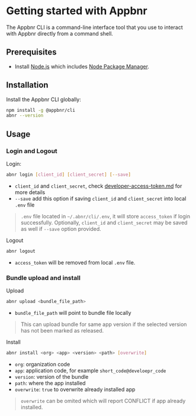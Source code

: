 # Getting started with Appbnr
  
The Appbnr CLI is a command-line interface tool that you use to interact with Appbnr directly from a command shell.
  
## Prerequisites

* Install [Node.js](https://nodejs.org) which includes [Node Package Manager](https://www.npmjs.com/get-npm).

## Installation

Install the Appbnr CLI globally:

```bash
npm install -g @appbnr/cli
abnr --version
```

## Usage

### Login and Logout
Login:
```bash
abnr login [client_id] [client_secret] [--save]
```

* `client_id` and `client_secret`, check [developer-access-token.md](developer-access-token.md) for more details
* `--save` add this option if saving `client_id` and `client_secret` into local `.env` file

>`.env` file located in `~/.abnr/cli/.env`, it will store `access_token` if login successfully. Optionally, `client_id` and `client_secret` may be saved as well if `--save` option provided.

Logout
```bash
abnr logout
```
* `access_token` will be removed from local `.env` file.


### Bundle upload and install
Upload
```bash
abnr upload <bundle_file_path>
```
* `bundle_file_path` will point to bundle file locally
> This can upload bundle for same app version if the selected version has not been marked as released.

Install

```bash
abnr install <org> <app> <version> <path> [overwrite]
```
* `org`: organization code
* `app`: application code, for example `short_code@develoepr_code`
* `version`: version of the bundle
* `path`: where the app installed
* `overwrite`: `true` to overwrite already installed app

> `overwrite` can be omited which will report CONFLICT if app already installed.